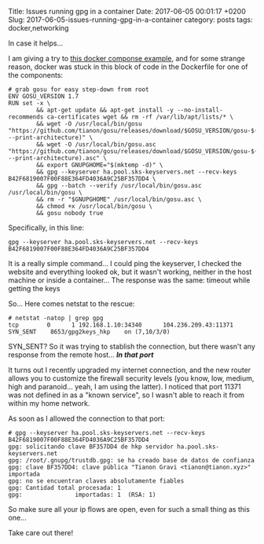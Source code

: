 Title: Issues running gpg in a container
Date: 2017-06-05 00:01:17 +0200
Slug: 2017-06-05-issues-running-gpg-in-a-container
category: posts
tags: docker,networking

In case it helps...

I am giving a try to [this docker componse example](https://github.com/pahaz/docker-compose-django-postgresql-redis-example), and for some strange reason, docker was stuck in this block of code in the Dockerfile for one of the components:

```
# grab gosu for easy step-down from root
ENV GOSU_VERSION 1.7
RUN set -x \
        && apt-get update && apt-get install -y --no-install-recommends ca-certificates wget && rm -rf /var/lib/apt/lists/* \
        && wget -O /usr/local/bin/gosu "https://github.com/tianon/gosu/releases/download/$GOSU_VERSION/gosu-$(dpkg --print-architecture)" \
        && wget -O /usr/local/bin/gosu.asc "https://github.com/tianon/gosu/releases/download/$GOSU_VERSION/gosu-$(dpkg --print-architecture).asc" \
        && export GNUPGHOME="$(mktemp -d)" \
        && gpg --keyserver ha.pool.sks-keyservers.net --recv-keys B42F6819007F00F88E364FD4036A9C25BF357DD4 \
        && gpg --batch --verify /usr/local/bin/gosu.asc /usr/local/bin/gosu \
        && rm -r "$GNUPGHOME" /usr/local/bin/gosu.asc \
        && chmod +x /usr/local/bin/gosu \
        && gosu nobody true
```

Specifically, in this line:

```
gpg --keyserver ha.pool.sks-keyservers.net --recv-keys B42F6819007F00F88E364FD4036A9C25BF357DD4 
```

It is a really simple command... I could ping the keyserver, I checked the website and everything looked ok, but it wasn't working, neither in the host machine or inside a container... The response was the same: timeout while getting the keys

So... Here comes netstat to the rescue:

```
# netstat -natop | grep gpg
tcp        0      1 192.168.1.10:34340      104.236.209.43:11371    SYN_SENT    8653/gpg2keys_hkp    on (7,10/3/0)
```

SYN_SENT? So it was trying to stablish the connection, but there wasn't any response from the remote host... **_In that port_**

It turns out I recently upgraded my internet connection, and the new router allows you to customize the firewall security levels (you know, low, medium, high and paranoid... yeah, I am using the latter). I noticed that port 11371 was not defined in as a "known service", so I wasn't able to reach it from within my home network.  

As soon as I allowed the connection to that port:

```
# gpg --keyserver ha.pool.sks-keyservers.net --recv-keys B42F6819007F00F88E364FD4036A9C25BF357DD4
gpg: solicitando clave BF357DD4 de hkp servidor ha.pool.sks-keyservers.net
gpg: /root/.gnupg/trustdb.gpg: se ha creado base de datos de confianza
gpg: clave BF357DD4: clave pública "Tianon Gravi <tianon@tianon.xyz>" importada
gpg: no se encuentran claves absolutamente fiables
gpg: Cantidad total procesada: 1
gpg:               importadas: 1  (RSA: 1)
```

So make sure all your ip flows are open, even for such a small thing as this one...

Take care out there!
